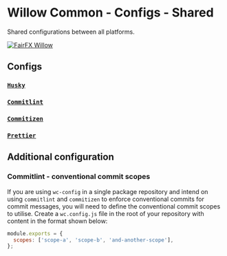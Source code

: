 # Willow Common - Configs - Shared

Shared configurations between all platforms.

[![FairFX Willow](https://img.shields.io/badge/%20fairfx-🌳%20willow-00AFCE.svg?style=flat-square)](https://github.com/FairFXGroup/willow-common)

## Configs

### [`Husky`](husky/README.md)

### [`Commitlint`](commitlint/README.md)

### [`Commitizen`](commitizen/README.md)

### [`Prettier`](prettier/README.md)

## Additional configuration

### Commitlint - conventional commit scopes

If you are using `wc-config` in a single package repository and intend on using `commitlint` and `commitizen` to enforce conventional commits for commit messages, you will need to define the conventional commit scopes to utilise. Create a `wc.config.js` file in the root of your repository with content in the format shown below:

```js
module.exports = {
  scopes: ['scope-a', 'scope-b', 'and-another-scope'],
};
```
